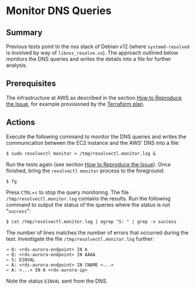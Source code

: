 # Monitor DNS Queries

## Summary

Previous tests point to the nss stack of Debian v12 (where `systemd-resolved` is involved by way of `libnss_resolve.so`). The approach outlined below monitors the DNS queries and writes the details into a file for further analysis.

## Prerequisites

The infrastructure at AWS as described in the section [How to Reproduce the Issue](how-to-reproduce-the-issue.md), for example provisioned by the [Terraform plan](terraform-plan.md).

## Actions

Execute the following command to monitor the DNS queries and writes the communication between the EC2 instance and the AWS' DNS into a file:

```console
$ sudo resolvectl monitor > /tmp/resolvectl.monitor.log &
```

Run the tests again (see section [How to Reproduce the Issue](how-to-reproduce-the-issue.md)). Once finished, bring the `resolvectl monitor` process to the foreground:

```console
$ fg
```

Press `CTRL`+`c` to stop the query monitoring. The file `/tmp/resolvectl.monitor.log` contains the results. Run the following command to output the status of the queries where the status is not "`success`":

```console
$ cat /tmp/resolvectl.monitor.log | egrep "S: " | grep -v success
```

The number of lines matches the number of errors that occurred during the test. Investigate the file `/tmp/resolvectl.monitor.log` further:

```text
→ Q: <rds-aurora-endpoint> IN A
→ Q: <rds-aurora-endpoint> IN AAAA
← S: EINVAL
← A: <rds-aurora-endpoint> IN CNAME <...>
← A: <...> IN A <rds-aurora-ip>
```

Note the status `EINVAL` sent from the DNS.
